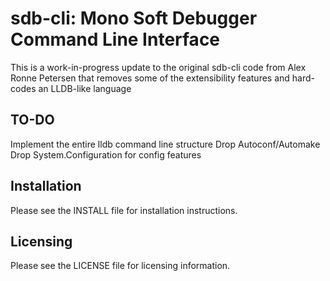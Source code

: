 sdb-cli: Mono Soft Debugger Command Line Interface
==================================================

This is a work-in-progress update to the original sdb-cli
code from Alex Ronne Petersen that removes some of the
extensibility features and hard-codes an LLDB-like language

TO-DO
-----

Implement the entire lldb command line structure
Drop Autoconf/Automake
Drop System.Configuration for config features

Installation
------------

Please see the INSTALL file for installation
instructions.

Licensing
---------

Please see the LICENSE file for licensing information.
